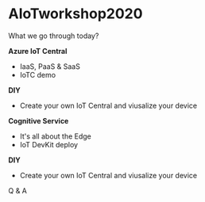 # AIoTworkshop2020

What we go through today?

**Azure IoT Central**
  * IaaS, PaaS & SaaS
  * IoTC demo
  
**DIY**
  * Create your own IoT Central and viusalize your device
  
**Cognitive Service**
  * It's all about the Edge
  * IoT DevKit deploy

**DIY**
  * Create your own IoT Central and viusalize your device
  
Q & A
